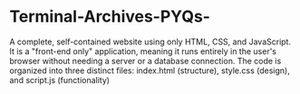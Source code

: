 # Terminal-Archives-PYQs-
A complete, self-contained website using only HTML, CSS, and JavaScript.  It is a "front-end only" application, meaning it runs entirely in the user's browser without needing a server or a database connection.  The code is organized into three distinct files: index.html (structure), style.css (design), and script.js (functionality)
